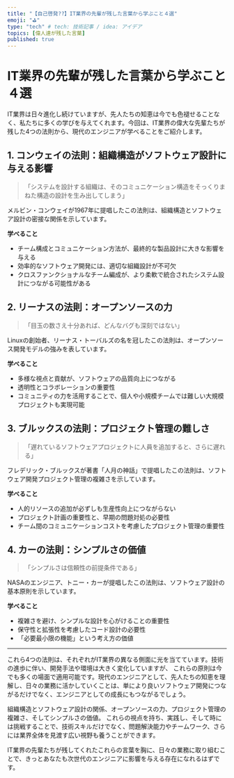 ```yaml
---
title: "【自己啓発??】IT業界の先輩が残した言葉から学ぶこと４選"
emoji: "⛳"
type: "tech" # tech: 技術記事 / idea: アイデア
topics: [偉人達が残した言葉]
published: true
---
```


# IT業界の先輩が残した言葉から学ぶこと４選

IT業界は日々進化し続けていますが、先人たちの知恵は今でも色褪せることなく、私たちに多くの学びを与えてくれます。今回は、IT業界の偉大な先輩たちが残した4つの法則から、現代のエンジニアが学べることをご紹介します。

## 1. コンウェイの法則：組織構造がソフトウェア設計に与える影響

> 「システムを設計する組織は、そのコミュニケーション構造をそっくりまねた構造の設計を生み出してしまう」

メルビン・コンウェイが1967年に提唱したこの法則は、組織構造とソフトウェア設計の密接な関係を示しています。

**学べること**
- チーム構成とコミュニケーション方法が、最終的な製品設計に大きな影響を与える
- 効率的なソフトウェア開発には、適切な組織設計が不可欠
- クロスファンクショナルなチーム編成が、より柔軟で統合されたシステム設計につながる可能性がある

## 2. リーナスの法則：オープンソースの力

> 「目玉の数さえ十分あれば、どんなバグも深刻ではない」

Linuxの創始者、リーナス・トーバルズの名を冠したこの法則は、オープンソース開発モデルの強みを表しています。

**学べること**
- 多様な視点と貢献が、ソフトウェアの品質向上につながる
- 透明性とコラボレーションの重要性
- コミュニティの力を活用することで、個人や小規模チームでは難しい大規模プロジェクトも実現可能

## 3. ブルックスの法則：プロジェクト管理の難しさ

> 「遅れているソフトウェアプロジェクトに人員を追加すると、さらに遅れる」

フレデリック・ブルックスが著書「人月の神話」で提唱したこの法則は、ソフトウェア開発プロジェクト管理の複雑さを示しています。

**学べること**
- 人的リソースの追加が必ずしも生産性向上につながらない
- プロジェクト計画の重要性と、早期の問題対処の必要性
- チーム間のコミュニケーションコストを考慮したプロジェクト管理の重要性

## 4. カーの法則：シンプルさの価値

> 「シンプルさは信頼性の前提条件である」

NASAのエンジニア、トニー・カーが提唱したこの法則は、ソフトウェア設計の基本原則を示しています。

**学べること**
- 複雑さを避け、シンプルな設計を心がけることの重要性
- 保守性と拡張性を考慮したコード設計の必要性
- 「必要最小限の機能」という考え方の価値

---

これら4つの法則は、それぞれがIT業界の異なる側面に光を当てています。技術の進歩に伴い、開発手法や環境は大きく変化していますが、
これらの原則は今でも多くの場面で適用可能です。現代のエンジニアとして、先人たちの知恵を理解し、日々の業務に活かしていくことは、単により良いソフトウェア開発につながるだけでなく、エンジニアとしての成長にもつながるでしょう。

組織構造とソフトウェア設計の関係、オープンソースの力、プロジェクト管理の複雑さ、そしてシンプルさの価値。
これらの視点を持ち、実践し、そして時には挑戦することで、技術スキルだけでなく、問題解決能力やチームワーク、さらには業界全体を見渡す広い視野も養うことができます。

IT業界の先輩たちが残してくれたこれらの言葉を胸に、日々の業務に取り組むことで、きっとあなたも次世代のエンジニアに影響を与える存在になれるはずです。